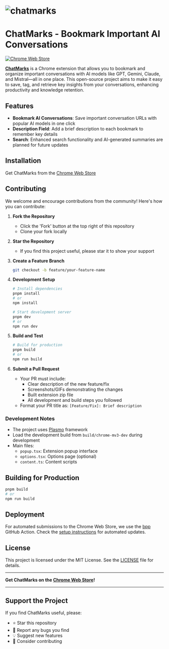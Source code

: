 # ![chatmarks](https://github.com/user-attachments/assets/4ba4b3f5-6bc3-4488-a9ed-e9b25bbb8645)

# ChatMarks - Bookmark Important AI Conversations

[![Chrome Web Store](https://img.shields.io/chrome-web-store/v/ijghhkhojebllacdnpibmjodkgdfpnhm?label=Chrome%20Web%20Store)](https://chrome.google.com/webstore/detail/chatmark/ijghhkhojebllacdnpibmjodkgdfpnhm?authuser=1&hl=en-GB)

**[ChatMarks](https://chromewebstore.google.com/detail/chatmarks/nhijgdophdlajaepkhffdccjkmccenon?authuser=1&hl=en-GB)** is a Chrome extension that allows you to bookmark and organize important conversations with AI models like GPT, Gemini, Claude, and Mistral—all in one place. This open-source project aims to make it easy to save, tag, and retrieve key insights from your conversations, enhancing productivity and knowledge retention.

## Features
- **Bookmark AI Conversations**: Save important conversation URLs with popular AI models in one click
- **Description Field**: Add a brief description to each bookmark to remember key details
- **Search**: Enhanced search functionality and AI-generated summaries are planned for future updates

## Installation

Get ChatMarks from the [Chrome Web Store](https://chromewebstore.google.com/detail/chatmark/ijghhkhojebllacdnpibmjodkgdfpnhm?authuser=1&hl=en-GB)

## Contributing

We welcome and encourage contributions from the community! Here's how you can contribute:

1. **Fork the Repository**
   - Click the 'Fork' button at the top right of this repository
   - Clone your fork locally

2. **Star the Repository**
   - If you find this project useful, please star it to show your support

3. **Create a Feature Branch**
   ```bash
   git checkout -b feature/your-feature-name
   ```

4. **Development Setup**
   ```bash
   # Install dependencies
   pnpm install
   # or
   npm install

   # Start development server
   pnpm dev
   # or
   npm run dev
   ```

5. **Build and Test**
   ```bash
   # Build for production
   pnpm build
   # or
   npm run build
   ```

6. **Submit a Pull Request**
   - Your PR must include:
     - Clear description of the new feature/fix
     - Screenshots/GIFs demonstrating the changes
     - Built extension zip file
     - All development and build steps you followed
   - Format your PR title as: `[Feature/Fix]: Brief description`

### Development Notes
- The project uses [Plasmo](https://docs.plasmo.com/) framework
- Load the development build from `build/chrome-mv3-dev` during development
- Main files:
  - `popup.tsx`: Extension popup interface
  - `options.tsx`: Options page (optional)
  - `content.ts`: Content scripts

## Building for Production

```bash
pnpm build
# or
npm run build
```

## Deployment

For automated submissions to the Chrome Web Store, we use the [bpp](https://bpp.browser.market) GitHub Action. Check the [setup instructions](https://docs.plasmo.com/framework/workflows/submit) for automated updates.

## License

This project is licensed under the MIT License. See the [LICENSE](LICENSE) file for details.

---

**Get ChatMarks on the [Chrome Web Store](https://chromewebstore.google.com/detail/chatmarks/nhijgdophdlajaepkhffdccjkmccenon?authuser=1&hl=en-GB)!**

---

## Support the Project

If you find ChatMarks useful, please:
- ⭐ Star this repository
- 🐛 Report any bugs you find
- 💡 Suggest new features
- 🤝 Consider contributing
